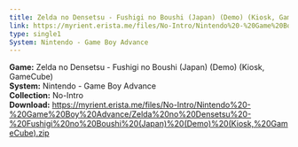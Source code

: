 ```yaml
---
title: Zelda no Densetsu - Fushigi no Boushi (Japan) (Demo) (Kiosk, GameCube)
link: https://myrient.erista.me/files/No-Intro/Nintendo%20-%20Game%20Boy%20Advance/Zelda%20no%20Densetsu%20-%20Fushigi%20no%20Boushi%20(Japan)%20(Demo)%20(Kiosk,%20GameCube).zip
type: single1
System: Nintendo - Game Boy Advance
---
```

<b>Game:</b> Zelda no Densetsu - Fushigi no Boushi (Japan) (Demo) (Kiosk, GameCube)<br>
<b>System:</b> Nintendo - Game Boy Advance<br>
<b>Collection:</b> No-Intro<br>
<b>Download:</b> https://myrient.erista.me/files/No-Intro/Nintendo%20-%20Game%20Boy%20Advance/Zelda%20no%20Densetsu%20-%20Fushigi%20no%20Boushi%20(Japan)%20(Demo)%20(Kiosk,%20GameCube).zip
